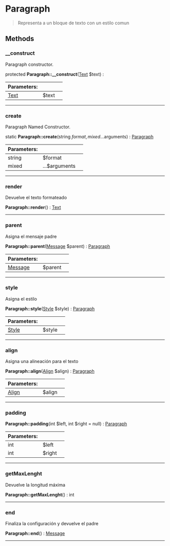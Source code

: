 
                                                                                                                                            
    
# Paragraph


> Representa a un bloque de texto con un estilo comun
>
> 








## Methods

### __construct
Paragraph constructor.


protected **Paragraph::__construct**([Text](../../../Text.md) $text) : 


|Parameters: | | |
| --- | --- | --- |
|[Text](../../../Text.md) |$text |  |

---


### create
Paragraph Named Constructor.


static **Paragraph::create**(string $format, mixed ...$arguments) : [Paragraph](../../../Paragraph.md)


|Parameters: | | |
| --- | --- | --- |
|string |$format |  |
|mixed |...$arguments |  |

---


### render
Devuelve el texto formateado


**Paragraph::render**() : [Text](../../../Text.md)



---


### parent
Asigna el mensaje padre


**Paragraph::parent**([Message](../../../Message.md) $parent) : [Paragraph](../../../Paragraph.md)


|Parameters: | | |
| --- | --- | --- |
|[Message](../../../Message.md) |$parent |  |

---


### style
Asigna el estilo


**Paragraph::style**([Style](../../../Style.md) $style) : [Paragraph](../../../Paragraph.md)


|Parameters: | | |
| --- | --- | --- |
|[Style](../../../Style.md) |$style |  |

---


### align
Asigna una alineación para el texto


**Paragraph::align**([Align](../../../Align.md) $align) : [Paragraph](../../../Paragraph.md)


|Parameters: | | |
| --- | --- | --- |
|[Align](../../../Align.md) |$align |  |

---


### padding



**Paragraph::padding**(int $left, int $right = null) : [Paragraph](../../../Paragraph.md)


|Parameters: | | |
| --- | --- | --- |
|int |$left |  |
|int |$right |  |

---


### getMaxLenght
Devuelve la longitud máxima


**Paragraph::getMaxLenght**() : int



---


### end
Finaliza la configuración y devuelve el padre


**Paragraph::end**() : [Message](../../../Message.md)



---


                                                                                                                                                                                                                                                                                                                                                                                                            
    
                                                                                                                                                                                                                                                                             
                